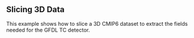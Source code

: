 ## Slicing 3D Data

This example shows how to slice a 3D CMIP6 dataset to extract the fields needed
for the GFDL TC detector.




